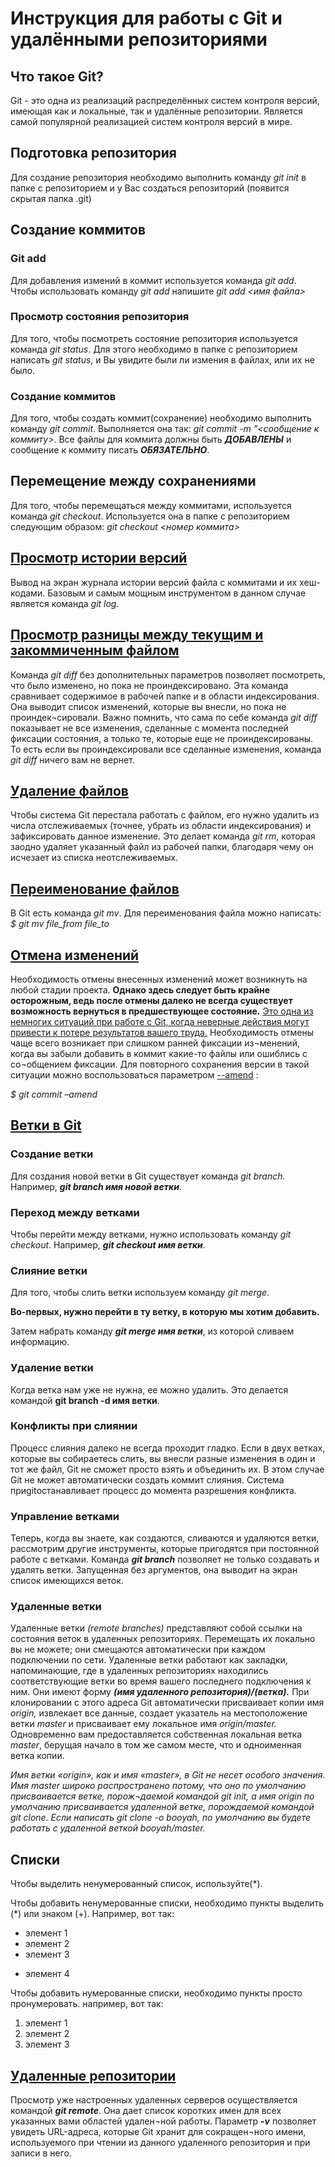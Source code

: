 # Инструкция для работы с Git и удалёнными репозиториями

## Что такое Git?
Git - это одна из реализаций распределённых систем контроля версий, имеющая как и локальные, так и удалённые репозитории. Является самой популярной реализацией систем контроля версий в мире.

## Подготовка репозитория
Для создание репозитория необходимо выполнить команду *git init* в папке с репозиторием и у Вас создаться репозиторий (появится скрытая папка .git)

## Создание коммитов

### Git add
Для добавления измений в коммит используется команда *git add*. Чтобы использовать команду *git add* напишите *git add <имя файла>*

### Просмотр состояния репозитория
Для того, чтобы посмотреть состояние репозитория используется команда *git status*. Для этого необходимо в папке с репозиторием написать *git status*, и Вы увидите были ли измения в файлах, или их не было.

### Создание коммитов
Для того, чтобы создать коммит(сохранение) необходимо выполнить команду *git commit*. Выполняется она так: *git commit -m "<сообщение к коммиту>*. Все файлы для коммита должны быть ***ДОБАВЛЕНЫ*** и сообщение к коммиту писать ***ОБЯЗАТЕЛЬНО***.

## Перемещение между сохранениями
Для того, чтобы перемещаться между коммитами, используется команда *git checkout*. Используется она в папке с репозиторием следующим образом: *git checkout <номер коммита>*

## <u>Просмотр истории версий</u>

Вывод на экран журнала истории версий файла с коммитами и их хеш-кодами.  Базовым и самым мощным инструментом в данном случае является команда *git log*.

## <u>Просмотр разницы между текущим и закоммиченным файлом </u>

Команда *git diff* без дополнительных параметров позволяет посмотреть, что было изменено, но пока не проиндексировано.
Эта команда сравнивает содержимое в рабочей папке и в области индексирования. Она выводит список изменений, которые вы внесли, но пока не проиндек¬сировали.
Важно помнить, что сама по себе команда *git diff* показывает не все изменения, сделанные с момента последней фиксации состояния, а только те, которые еще не проиндексированы. То есть если вы проиндексировали все сделанные изменения, команда *git diff* ничего вам не вернет.

## <u> Удаление файлов </u>

Чтобы система Git перестала работать с файлом, его нужно удалить из числа отслеживаемых (точнее, убрать из области индексирования) и зафиксировать данное изменение. Это делает команда *git rm*, которая заодно удаляет указанный файл из рабочей папки, благодаря чему он исчезает из списка неотслеживаемых.

## <u> Переименование файлов </u>

В Git есть команда *git mv*. Для переименования файла можно написать:
*$ git mv file_from file_to*

## <u> Отмена изменений </u>

Необходимость отмены внесенных изменений может возникнуть на любой стадии проекта. **Однако здесь следует быть крайне осторожным, ведь после отмены далеко не всегда существует возможность вернуться в предшествующее состояние.** <u>Это одна из немногих ситуаций при работе с Git, когда неверные действия могут привести к потере результатов вашего труда.</u>
Необходимость отмены чаще всего возникает при слишком ранней фиксации из¬менений, когда вы забыли добавить в коммит какие-то файлы или ошиблись с со¬общением фиксации. Для повторного сохранения версии в такой ситуации можно воспользоваться параметром <u> --amend</u> :

*$ git commit –amend*

## <u> Ветки в Git </u>

### Создание ветки

Для создания новой ветки в Git существует команда *git branch.* Например, *__git branch имя новой ветки__*.


### Переход между ветками

Чтобы перейти между ветками, нужно использовать команду *git checkout*. Например, *__git checkout имя ветки__*.


### Слияние ветки

Для того, чтобы слить ветки используем команду *git merge*. 

**Во-первых, нужно перейти в ту ветку, в которую мы хотим добавить.**

Затем набрать команду *__git merge имя ветки__*, из которой сливаем информацию.  


### Удаление ветки

Когда ветка нам уже не нужна, ее можно удалить. Это делается командой **git branch -d имя ветки**.


### Конфликты при слиянии

Процесс слияния далеко не всегда проходит гладко. Если в двух ветках, которые вы собираетесь слить, вы внесли разные изменения в один и тот же файл, Git не сможет просто взять и объединить их.
В этом случае Git не может автоматически создать коммит слияния. Система приgitостанавливает процесс до момента разрешения конфликта.


### Управление ветками

Теперь, когда вы знаете, как создаются, сливаются и удаляются ветки, рассмотрим другие инструменты, которые пригодятся при постоянной работе с ветками.
Команда  *__git branch__*  позволяет не только создавать и удалять ветки. Запущенная без аргументов, она выводит на экран список имеющихся веток.


### Удаленные ветки

Удаленные ветки *(remote branches)* представляют собой ссылки на состояния веток в удаленных репозиториях. Перемещать их локально вы не можете; они смещаются автоматически при каждом подключении по сети. Удаленные ветки работают как закладки, напоминающие, где в удаленных репозиториях находились соответствующие ветки во время вашего последнего подключения к ним.
Они имеют форму *__(имя удаленного репозитория)/(ветка).__*
При клонировании с этого адреса Git автоматически присваивает копии имя *origin,* извлекает все данные, создает указатель на местоположение ветки *master* и присваивает ему локальное имя *origin/master.* Одновременно вам предоставляется собственная локальная ветка *master*, берущая начало в том же самом месте, что и одноименная ветка копии.

*Имя ветки «origin», как и имя «master», в Git не несет особого значения. Имя master широко распространено потому, что оно по умолчанию присваивается ветке, порож¬даемой командой git init, а имя origin по умолчанию присваивается удаленной ветке, порождаемой командой git clone. Если написать git clone -o booyah, по умолчанию вы будете работать с удаленной веткой booyah/master.*


## Списки

Чтобы выделить ненумерованный список, используйте(*).

Чтобы добавить ненумерованные списки, необходимо пункты выделить (*) или знаком (+). Например, вот так:

* элемент 1
* элемент 2
* элемент 3
+ элемент 4

Чтобы добавить нумерованные списки, необходимо пункты просто пронумеровать. например, вот так:

1. элемент 1
2. элемент 2
3. элемент 3


## <u> Удаленные репозитории </u>

Просмотр уже настроенных удаленных серверов осуществляется командой *__git remote__*. Она дает список коротких имен для всех указанных вами областей удален¬ной работы.
Параметр *__-v__* позволяет увидеть URL-адреса, которые Git хранит для сокращен¬ного имени, используемого при чтении из данного удаленного репозитория и при записи в него.


